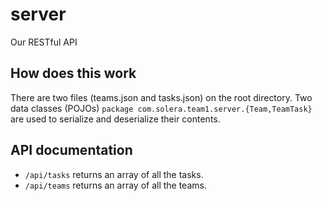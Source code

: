 # server
Our RESTful API

## How does this work
There are two files (teams.json and tasks.json) on the root directory.
Two data classes (POJOs) `package com.solera.team1.server.{Team,TeamTask}` are used to serialize and deserialize their contents.

## API documentation
- `/api/tasks` returns an array of all the tasks.
- `/api/teams` returns an array of all the teams.
